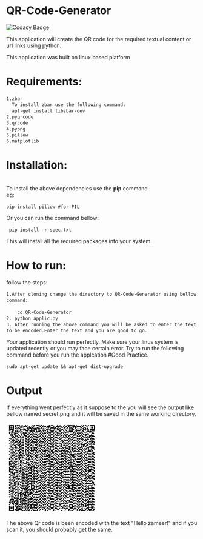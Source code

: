 # QR-Code-Generator
[![Codacy Badge](https://api.codacy.com/project/badge/Grade/6bf84981ad0d4b24b4befe7243cb8a33)](https://www.codacy.com/app/vshantam/QR-Code-Generator?utm_source=github.com&amp;utm_medium=referral&amp;utm_content=vshantam/QR-Code-Generator&amp;utm_campaign=Badge_Grade)

This application will create the QR code for the required textual content or url links using python.

This application was built on linux based platform

# Requirements:
    1.zbar
      To install zbar use the following command:
      apt-get install libzbar-dev
    2.pyqrcode
    3.qrcode
    4.pypng
    5.pillow
    6.matplotlib
    
# Installation:
<br>To install the above dependencies use the <b>pip</b> command</br>
eg:

    pip install pillow #for PIL
    
 Or you can run the command bellow:
                  
     pip install -r spec.txt 
     
This will install all the required packages into your system.

# How to run:
follow the steps:

    1.After cloning change the directory to QR-Code-Generator using bellow command:
      
        cd QR-Code-Generator
    2. python applic.py
    3. After running the above command you will be asked to enter the text to be encoded.Enter the text and you are good to go.
    
Your application should run perfectly.
Make sure your linus system is updated recently or you may face certain error.
Try to run the following command before you run the applcation #Good Practice.

    sudo apt-get update && apt-get dist-upgrade
    
# Output
If everything went perfectly as it suppose to the you will see the output like bellow named secret.png and it will be saved in the same working directory.

![alt_tag](secret.png)

The above Qr code is been encoded with the text "Hello zameer!" and if you scan it, you should probably get the same.


    
    
